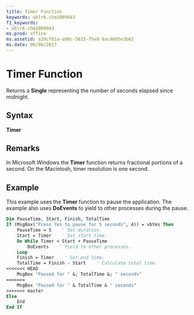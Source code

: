 ```yaml
---
title: Timer Function
keywords: vblr6.chm1009043
f1_keywords:
- vblr6.chm1009043
ms.prod: office
ms.assetid: a39cf81a-a90c-5833-75e8-9ac4605e3b02
ms.date: 06/08/2017
---
```



# Timer Function



Returns a  **Single** representing the number of seconds elapsed since midnight.

## Syntax

**Timer**

## Remarks

In Microsoft Windows the  **Timer** function returns fractional portions of a second. On the Macintosh, timer resolution is one second.

## Example

This example uses the  **Timer** function to pause the application. The example also uses **DoEvents** to yield to other processes during the pause.


```vb
Dim PauseTime, Start, Finish, TotalTime
If (MsgBox("Press Yes to pause for 5 seconds", 4)) = vbYes Then
    PauseTime = 5    ' Set duration.
    Start = Timer    ' Set start time.
    Do While Timer < Start + PauseTime
        DoEvents    ' Yield to other processes.
    Loop
    Finish = Timer    ' Set end time.
    TotalTime = Finish - Start    ' Calculate total time.
<<<<<<< HEAD
    MsgBox "Paused for " &; TotalTime &; " seconds"
=======
    MsgBox "Paused for " & TotalTime & " seconds"
>>>>>>> master
Else
    End
End If

```


